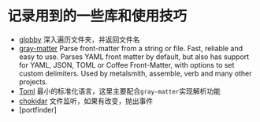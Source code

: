# 记录用到的一些库和使用技巧

- [globby](https://github.com/sindresorhus/globby)
  深入遍历文件夹，并返回文件名
- [gray-matter](https://github.com/jonschlinkert/gray-matter)
  Parse front-matter from a string or file. Fast, reliable and easy to use. Parses YAML front matter by default, but also has support for YAML, JSON, TOML or Coffee Front-Matter, with options to set custom delimiters. Used by metalsmith, assemble, verb and many other projects.
- [Toml](https://github.com/toml-lang/toml)
  最小的标准化语言，这里主要配合`gray-matter`实现解析功能
- [chokidar](https://github.com/paulmillr/chokidar)
  文件监听，如果有改变，抛出事件
- [portfinder]
